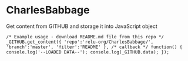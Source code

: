 # CharlesBabbage

Get content from GITHUB and storage it into JavaScript object

`
/* Example usage - download README.md file from this repo */
_GITHUB.get_content({
	'repo':'relu-org/CharlesBabbage/',
	'branch':'master',
	'filter':'README'
	},
	/* callback */
	function() {
		console.log('--LOADED DATA--');
		console.log(_GITHUB.data);
});
`
